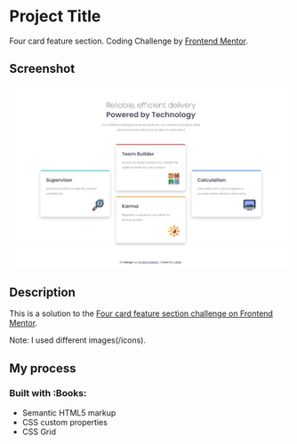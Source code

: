 # Project Title

Four card feature section.
Coding Challenge by [Frontend Mentor](https://www.frontendmentor.io).

## Screenshot

![](./images/Screenshot.jpeg)


## Description

This is a solution to the [Four card feature section challenge on Frontend Mentor](https://www.frontendmentor.io/challenges/four-card-feature-section-weK1eFYK).

Note: I used different images(/icons).


## My process

### Built with :Books:

- Semantic HTML5 markup
- CSS custom properties
- CSS Grid
